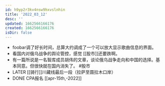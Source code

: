 ```yaml
---
id: h9yp2r3kv4nsw9hxvslnhin
title: '2022_03_12'
desc: ''
updated: 1662566166176
created: 1662566166176
isDir: false
---
```

- foobar调了好长时间，总算大约调成了一个可以放大显示歌曲信息的界面。
- 看国内对俄乌战争的舆论管控，感觉 [[股市]]还要跌啊。
- 有一篇所说是一名智库成员胡伟的文章，谈论俄乌战争走向和中国的选择。基本同意。但很快就在国内消失了。 #股市
- LATER  [[骑行]]川藏线最后一段（拉萨至聂拉木口岸）
- DONE CPA报名 [[apr-15th,-2022]]